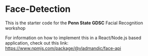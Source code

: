 # Face-Detection
This is the starter code for the **Penn State GDSC** Facial Recognition workshop

For information on how to implement this in a React/Node.js based application, check out this link: https://www.npmjs.com/package/@vladmandic/face-api